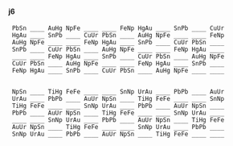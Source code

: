 #### j6 

     PbSn ____ AuHg NpFe ____ ____ FeNp HgAu ____ SnPb ____ CuUr 
     HgAu ____ SnPb ____ CuUr PbSn ____ AuHg NpFe ____ ____ FeNp 
     AuHg NpFe ____ ____ FeNp HgAu ____ SnPb ____ CuUr PbSn ____ 
     SnPb ____ CuUr PbSn ____ AuHg NpFe ____ ____ FeNp HgAu ____ 
     ____ ____ FeNp HgAu ____ SnPb ____ CuUr PbSn ____ AuHg NpFe 
     CuUr PbSn ____ AuHg NpFe ____ ____ FeNp HgAu ____ SnPb ____ 
     FeNp HgAu ____ SnPb ____ CuUr PbSn ____ AuHg NpFe ____ ____ 


     NpSn ____ TiHg FeFe ____ ____ SnNp UrAu ____ PbPb ____ AuUr 
     UrAu ____ PbPb ____ AuUr NpSn ____ TiHg FeFe ____ ____ SnNp 
     TiHg FeFe ____ ____ SnNp UrAu ____ PbPb ____ AuUr NpSn ____ 
     PbPb ____ AuUr NpSn ____ TiHg FeFe ____ ____ SnNp UrAu ____ 
     ____ ____ SnNp UrAu ____ PbPb ____ AuUr NpSn ____ TiHg FeFe 
     AuUr NpSn ____ TiHg FeFe ____ ____ SnNp UrAu ____ PbPb ____ 
     SnNp UrAu ____ PbPb ____ AuUr NpSn ____ TiHg FeFe ____ ____ 

